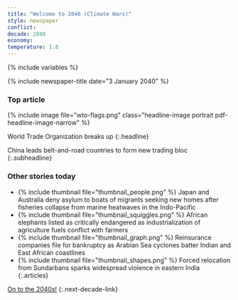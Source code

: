 ```yaml
---
title: "Welcome to 2040 (Climate Wars)"
style: newspaper
conflict: 
decade: 2040
economy: 
temperature: 1.8
---
```


{% include variables %}

{% include newspaper-title date="3 January 2040" %}

### Top article

{% include image file="wto-flags.png" class="headline-image portrait pdf-headline-image-narrow" %}

World Trade Organization breaks up
{:.headline}

China leads belt-and-road countries to form new trading bloc
{:.subheadline}

### Other stories today

- {% include thumbnail file="thumbnail_people.png" %} Japan and Australia deny asylum to boats of migrants seeking new homes after fisheries collapse from marine heatwaves in the Indo-Pacific
- {% include thumbnail file="thumbnail_squiggles.png" %} African elephants listed as critically endangered as industrialization of agriculture fuels conflict with farmers
- {% include thumbnail file="thumbnail_graph.png" %} Reinsurance companies file for bankruptcy as Arabian Sea cyclones batter Indian and East African coastlines
- {% include thumbnail file="thumbnail_shapes.png" %} Forced relocation from Sundarbans sparks widespread violence in eastern India
{:.articles}

[On to the 2040s!](chapter_refugee-crisis-and-climate-war-world.html)
{:.next-decade-link}
